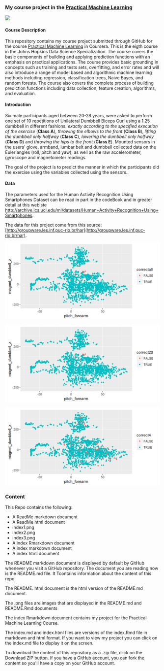 ### My course project in the [Practical Machine Learning]("https://www.coursera.org/course/predmachlearn")

[<img src="https://coursera-course-photos.s3.amazonaws.com/a1/e7472069b611e3ae92c39913bb30e0/PredictionMachineLearning.jpg">](https://d3njjcbhbojbot.cloudfront.net/api/utilities/v1/imageproxy/)

#### Course Description

This repository contains my course project submitted through GitHub for the course [Practical Machine Learning]("https://www.coursera.org/course/predmachlearn") in Coursera. This is the eigth course in the Johns Hopkins Data Science Specialization. The course covers the basic components of building and applying prediction functions with an emphasis on practical applications. The course provides basic grounding in concepts such as training and tests sets, overfitting, and error rates and will also introduce a range of model based and algorithmic machine learning methods including regression, classification trees, Naive Bayes, and random forests. The course also covers the complete process of building prediction functions including data collection, feature creation, algorithms, and evaluation.
 
#### Introduction

Six male participants aged between 20-28 years, were asked to perform one set of 10 repetitions of Unilateral Dumbbell Biceps Curl using a 1.25 dumbbell in different fashions: *exactly according to the specified execution of the exercise* (**Class A**), *throwing the elbows to the front* (**Class B**), *lifting the dumbbell only halfway* (**Class C**), *lowering the dumbbell only halfway* (**Class D**) and *throwing the hips to the front* (**Class E**).  Mounted sensors in the users' glove, armband, lumbar belt and dumbbell collected data  on the Euler angles (roll, pitch and yaw), as well as the raw accelerometer, gyroscope and magnetometer readings. 

The goal of the project is to predict the manner in which the participants did the exercise using the variables collected using the sensors..

#### Data

The parameters used for the Human Activity Recognition Using Smartphones Dataset can be read in part in the codeBook and in greater detail at this webiste http://archive.ics.uci.edu/ml/datasets/Human+Activity+Recognition+Using+Smartphones.

The data for this project come from this source: [http://groupware.les.inf.puc-rio.br/har](http://groupware.les.inf.puc-rio.br/har).

![Misclassified points using all variables on the test set](index1.png)

![Misclassified points using 20 variables on the test set](index2.png)

![Misclassified points using 4 variables on the test set](index3.png)


### Content 

This Repo contains the following:

- A ReadMe markdown document
- A ReadMe html document
- index1.png
- index2.png
- index3.png
- A index Rmarkdown document
- A index markdown document
- A index html document


The README markdown document is displayed by default by GitHub whenever you visit a GitHub repository. The document you are reading now is the README.md file. It Tcontains information about the content of this repo.

The README. html document is the html version of the README.md document.

The .png files are images that are displayed in the README.md and README.Rmd documents

The index Rmarkdown document contains my project for the Practical Machine Learning Course. 

The index.md and index.html files are versions of the index.Rmd file in markdown and html format. If you want to view my project you can click on the index.md file to display it on the screen. 

To download the content of this repository as a .zip file, click on the Download ZIP button. If you have a GitHub account, you can fork the content so you'll have a copy on your GitHub account.  

